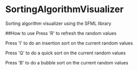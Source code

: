 # SortingAlgorithmVisualizer
Sorting algorithm visualizer using the SFML library

##How to use
Press 'R' to refresh the random values

Press 'I' to do an insertion sort on the current random values

Press 'Q' to do a quick sort on the current random values

Press 'B' to do a bubble sort on the current random values